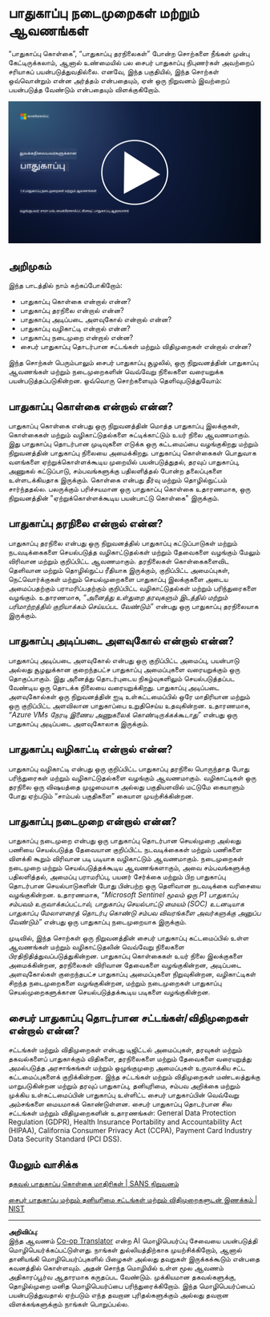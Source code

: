 <!--
CO_OP_TRANSLATOR_METADATA:
{
  "original_hash": "d33500902124e52870935bdce4546fcc",
  "translation_date": "2025-10-11T11:17:15+00:00",
  "source_file": "1.4 Security practices and documentation.md",
  "language_code": "ta"
}
-->
# பாதுகாப்பு நடைமுறைகள் மற்றும் ஆவணங்கள்

“பாதுகாப்பு கொள்கை”, “பாதுகாப்பு தரநிலைகள்” போன்ற சொற்களை நீங்கள் முன்பு கேட்டிருக்கலாம், ஆனால் உண்மையில் பல சைபர் பாதுகாப்பு நிபுணர்கள் அவற்றைப் சரியாகப் பயன்படுத்துவதில்லை. எனவே, இந்த பகுதியில், இந்த சொற்கள் ஒவ்வொன்றும் என்ன அர்த்தம் என்பதையும், ஏன் ஒரு நிறுவனம் இவற்றைப் பயன்படுத்த வேண்டும் என்பதையும் விளக்குகிறோம்.

[![வீடியோவை பார்க்க](../../translated_images/1-4_placeholder.96b85847fe03e8db95eeaafc5e9bb46f99aaf0e926fff361e63852a0accc8397.ta.png)](https://learn-video.azurefd.net/vod/player?id=fb8667f3-a627-495a-9fa1-6a7aa9dcf07e)

## அறிமுகம்

இந்த பாடத்தில் நாம் கற்கப்போகிறோம்:

- பாதுகாப்பு கொள்கை என்றால் என்ன?
- பாதுகாப்பு தரநிலை என்றால் என்ன?
- பாதுகாப்பு அடிப்படை அளவுகோல் என்றால் என்ன?
- பாதுகாப்பு வழிகாட்டி என்றால் என்ன?
- பாதுகாப்பு நடைமுறை என்றால் என்ன?
- சைபர் பாதுகாப்பு தொடர்பான சட்டங்கள் மற்றும் விதிமுறைகள் என்றால் என்ன?

இந்த சொற்கள் பெரும்பாலும் சைபர் பாதுகாப்பு சூழலில், ஒரு நிறுவனத்தின் பாதுகாப்பு ஆவணங்கள் மற்றும் நடைமுறைகளின் வெவ்வேறு நிலைகளை வரையறுக்க பயன்படுத்தப்படுகின்றன. ஒவ்வொரு சொற்களையும் தெளிவுபடுத்துவோம்:

## பாதுகாப்பு கொள்கை என்றால் என்ன?

பாதுகாப்பு கொள்கை என்பது ஒரு நிறுவனத்தின் மொத்த பாதுகாப்பு இலக்குகள், கொள்கைகள் மற்றும் வழிகாட்டுதல்களை சுட்டிக்காட்டும் உயர் நிலை ஆவணமாகும். இது பாதுகாப்பு தொடர்பான முடிவுகளை எடுக்க ஒரு கட்டமைப்பை வழங்குகிறது மற்றும் நிறுவனத்தின் பாதுகாப்பு நிலையை அமைக்கிறது. பாதுகாப்பு கொள்கைகள் பொதுவாக வளங்களை ஏற்றுக்கொள்ளக்கூடிய முறையில் பயன்படுத்துதல், தரவுப் பாதுகாப்பு, அணுகல் கட்டுப்பாடு, சம்பவங்களுக்கு பதிலளித்தல் போன்ற தலைப்புகளை உள்ளடக்கியதாக இருக்கும். கொள்கை என்பது தீர்வு மற்றும் தொழில்நுட்பம் சார்ந்ததல்ல. பலருக்கும் பரிச்சயமான ஒரு பாதுகாப்பு கொள்கை உதாரணமாக, ஒரு நிறுவனத்தின் "ஏற்றுக்கொள்ளக்கூடிய பயன்பாட்டு கொள்கை" இருக்கும்.

## பாதுகாப்பு தரநிலை என்றால் என்ன?

பாதுகாப்பு தரநிலை என்பது ஒரு நிறுவனத்தில் பாதுகாப்பு கட்டுப்பாடுகள் மற்றும் நடவடிக்கைகளை செயல்படுத்த வழிகாட்டுதல்கள் மற்றும் தேவைகளை வழங்கும் மேலும் விரிவான மற்றும் குறிப்பிட்ட ஆவணமாகும். தரநிலைகள் கொள்கைகளைவிட தெளிவான மற்றும் தொழில்நுட்ப ரீதியாக இருக்கும், குறிப்பிட்ட அமைப்புகள், நெட்வொர்க்குகள் மற்றும் செயல்முறைகளை பாதுகாப்பு இலக்குகளை அடைய அமைப்பதற்கும் பராமரிப்பதற்கும் குறிப்பிட்ட வழிகாட்டுதல்கள் மற்றும் பரிந்துரைகளை வழங்கும். உதாரணமாக, _“அனைத்து உள்துறை தரவுகளும் இடத்தில் மற்றும் பரிமாற்றத்தில் குறியாக்கம் செய்யப்பட வேண்டும்”_ என்பது ஒரு பாதுகாப்பு தரநிலையாக இருக்கும்.

## பாதுகாப்பு அடிப்படை அளவுகோல் என்றால் என்ன?

பாதுகாப்பு அடிப்படை அளவுகோல் என்பது ஒரு குறிப்பிட்ட அமைப்பு, பயன்பாடு அல்லது சூழலுக்கான குறைந்தபட்ச பாதுகாப்பு அமைப்புகளை வரையறுக்கும் ஒரு தொகுப்பாகும். இது அனைத்து தொடர்புடைய நிகழ்வுகளிலும் செயல்படுத்தப்பட வேண்டிய ஒரு தொடக்க நிலையை வரையறுக்கிறது. பாதுகாப்பு அடிப்படை அளவுகோல்கள் ஒரு நிறுவனத்தின் ஐடி உள்கட்டமைப்பில் ஒரே மாதிரியான மற்றும் ஒரு குறிப்பிட்ட அளவிலான பாதுகாப்பை உறுதிசெய்ய உதவுகின்றன. உதாரணமாக, _“Azure VMs நேரடி இணைய அணுகலைக் கொண்டிருக்கக்கூடாது”_ என்பது ஒரு பாதுகாப்பு அடிப்படை அளவுகோலாக இருக்கும்.

## பாதுகாப்பு வழிகாட்டி என்றால் என்ன?

பாதுகாப்பு வழிகாட்டி என்பது ஒரு குறிப்பிட்ட பாதுகாப்பு தரநிலை பொருந்தாத போது பரிந்துரைகள் மற்றும் வழிகாட்டுதல்களை வழங்கும் ஆவணமாகும். வழிகாட்டிகள் ஒரு தரநிலை ஒரு விஷயத்தை முழுமையாக அல்லது பகுதியளவில் மட்டுமே கையாளும் போது ஏற்படும் “சாம்பல் பகுதிகளை” கையாள முயற்சிக்கின்றன.

## பாதுகாப்பு நடைமுறை என்றால் என்ன?

பாதுகாப்பு நடைமுறை என்பது ஒரு பாதுகாப்பு தொடர்பான செயல்முறை அல்லது பணியை செயல்படுத்த தேவையான குறிப்பிட்ட நடவடிக்கைகள் மற்றும் பணிகளை விளக்கி கூறும் விரிவான படி படியாக வழிகாட்டும் ஆவணமாகும். நடைமுறைகள் நடைமுறை மற்றும் செயல்படுத்தக்கூடிய ஆவணங்களாகும், அவை சம்பவங்களுக்கு பதிலளித்தல், அமைப்பு பராமரிப்பு, பயனர் சேர்க்கை மற்றும் பிற பாதுகாப்பு தொடர்பான செயல்பாடுகளின் போது பின்பற்ற ஒரு தெளிவான நடவடிக்கை வரிசையை வழங்குகின்றன. உதாரணமாக, _“Microsoft Sentinel மூலம் ஒரு P1 பாதுகாப்பு சம்பவம் உருவாக்கப்பட்டால், பாதுகாப்பு செயல்பாட்டு மையம் (SOC) உடனடியாக பாதுகாப்பு மேலாளரைத் தொடர்பு கொண்டு சம்பவ விவரங்களை அவர்களுக்கு அனுப்ப வேண்டும்”_ என்பது ஒரு பாதுகாப்பு நடைமுறையாக இருக்கும்.

முடிவில், இந்த சொற்கள் ஒரு நிறுவனத்தின் சைபர் பாதுகாப்பு கட்டமைப்பில் உள்ள ஆவணங்கள் மற்றும் வழிகாட்டுதலின் வெவ்வேறு நிலைகளை பிரதிநிதித்துவப்படுத்துகின்றன. பாதுகாப்பு கொள்கைகள் உயர் நிலை இலக்குகளை அமைக்கின்றன, தரநிலைகள் விரிவான தேவைகளை வழங்குகின்றன, அடிப்படை அளவுகோல்கள் குறைந்தபட்ச பாதுகாப்பு அமைப்புகளை நிறுவுகின்றன, வழிகாட்டிகள் சிறந்த நடைமுறைகளை வழங்குகின்றன, மற்றும் நடைமுறைகள் பாதுகாப்பு செயல்முறைகளுக்கான செயல்படுத்தக்கூடிய படிகளை வழங்குகின்றன.

## சைபர் பாதுகாப்பு தொடர்பான சட்டங்கள்/விதிமுறைகள் என்றால் என்ன?

சட்டங்கள் மற்றும் விதிமுறைகள் என்பது டிஜிட்டல் அமைப்புகள், தரவுகள் மற்றும் தகவல்களைப் பாதுகாக்கும் விதிகளை, தரநிலைகளை மற்றும் தேவைகளை வரையறுத்து அமல்படுத்த அரசாங்கங்கள் மற்றும் ஒழுங்குமுறை அமைப்புகள் உருவாக்கிய சட்ட கட்டமைப்புகளைக் குறிக்கின்றன. இந்த சட்டங்கள் மற்றும் விதிமுறைகள் மண்டலத்துக்கு மாறுபடுகின்றன மற்றும் தரவுப் பாதுகாப்பு, தனியுரிமை, சம்பவ அறிக்கை மற்றும் முக்கிய உள்கட்டமைப்பின் பாதுகாப்பு உள்ளிட்ட சைபர் பாதுகாப்பின் வெவ்வேறு அம்சங்களை மையமாகக் கொண்டுள்ளன. சைபர் பாதுகாப்பு தொடர்பான சில சட்டங்கள் மற்றும் விதிமுறைகளின் உதாரணங்கள்: General Data Protection Regulation (GDPR), Health Insurance Portability and Accountability Act (HIPAA), California Consumer Privacy Act (CCPA), Payment Card Industry Data Security Standard (PCI DSS).

## மேலும் வாசிக்க

[தகவல் பாதுகாப்பு கொள்கை மாதிரிகள் | SANS நிறுவனம்](https://www.sans.org/information-security-policy/)

[சைபர் பாதுகாப்பு மற்றும் தனியுரிமை சட்டங்கள் மற்றும் விதிமுறைகளுடன் இணக்கம் | NIST](https://www.nist.gov/mep/cybersecurity-resources-manufacturers/compliance-cybersecurity-and-privacy-laws-and-regulations)

---

**அறிவிப்பு**:  
இந்த ஆவணம் [Co-op Translator](https://github.com/Azure/co-op-translator) என்ற AI மொழிபெயர்ப்பு சேவையை பயன்படுத்தி மொழிபெயர்க்கப்பட்டுள்ளது. நாங்கள் துல்லியத்திற்காக முயற்சிக்கிறோம், ஆனால் தானியங்கி மொழிபெயர்ப்புகளில் பிழைகள் அல்லது தவறுகள் இருக்கக்கூடும் என்பதை கவனத்தில் கொள்ளவும். அதன் சொந்த மொழியில் உள்ள மூல ஆவணம் அதிகாரப்பூர்வ ஆதாரமாக கருதப்பட வேண்டும். முக்கியமான தகவல்களுக்கு, தொழில்முறை மனித மொழிபெயர்ப்பை பரிந்துரைக்கிறோம். இந்த மொழிபெயர்ப்பைப் பயன்படுத்துவதால் ஏற்படும் எந்த தவறான புரிதல்களுக்கும் அல்லது தவறான விளக்கங்களுக்கும் நாங்கள் பொறுப்பல்ல.